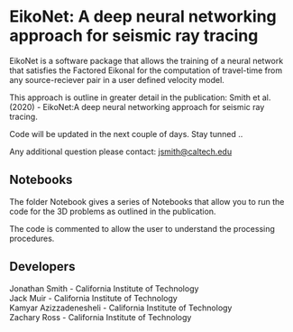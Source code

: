 # EikoNet: A deep neural networking approach for seismic ray tracing
EikoNet is a software package that allows the training of a neural network that satisfies the Factored Eikonal 
for the computation of travel-time from any source-reciever pair in a user defined velocity model.

This approach is outline in greater detail in the publication: 
Smith et al. (2020) - EikoNet:A deep neural networking approach for seismic ray tracing.

Code will be updated in the next couple of days. Stay tunned .. 

Any additional question please contact: jsmith@caltech.edu

## Notebooks
The folder Notebook gives a series of Notebooks that allow you to run the code for the 3D problems as outlined in the publication.

The code is commented to allow the user to understand the processing procedures.

## Developers
Jonathan Smith         - California Institute of Technology\
Jack Muir              - California Institute of Technology\
Kamyar Azizzadenesheli - California Institute of Technology\
Zachary Ross           - California Institute of Technology
